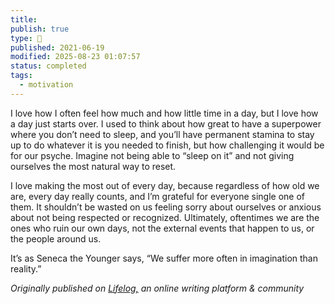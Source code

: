 ```yaml
---
title:
publish: true
type: 🌳
published: 2021-06-19
modified: 2025-08-23 01:07:57
status: completed
tags:
  - motivation
---
```

 I love how I often feel how much and how little time in a day, but I love how a day just starts over. I used to think about how great to have a superpower where you don’t need to sleep, and you’ll have permanent stamina to stay up to do whatever it is you needed to finish, but how challenging it would be for our psyche. Imagine not being able to “sleep on it” and not giving ourselves the most natural way to reset.

I love making the most out of every day, because regardless of how old we are, every day really counts, and I’m grateful for everyone single one of them. It shouldn’t be wasted on us feeling sorry about ourselves or anxious about not being respected or recognized. Ultimately, oftentimes we are the ones who ruin our own days, not the external events that happen to us, or the people around us.

It’s as Seneca the Younger says, “We suffer more often in imagination than reality.”

*Originally published on [Lifelog,](https://golifelog.com/) an online writing platform & community*